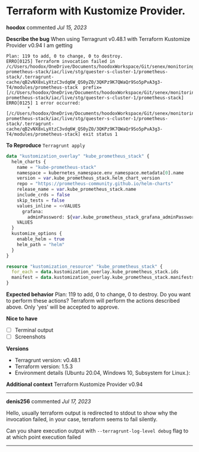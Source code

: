 # Terraform with Kustomize Provider.

**hoodox** commented *Jul 15, 2023*

**Describe the bug**
When using Terragrunt v0.48.1 with Terraform Kustomize Provider v0.94 I am getting 

```
Plan: 119 to add, 0 to change, 0 to destroy.
ERRO[0125] Terraform invocation failed in /c/Users/hoodox/OneDrive/Documents/hoodoxWorkspace/Git/senex/monitoring/kube-prometheus-stack/iac/live/stg/quester-s-cluster-1/prometheus-stack/.terragrunt-cache/qB2vNX8xLyXtzC3vdq6W_QS0yZ0/3QKPz9K7QWaQr9So5pPvA3g3-T4/modules/prometheus-stack  prefix=[/c/Users/hoodox/OneDrive/Documents/hoodoxWorkspace/Git/senex/monitoring/kube-prometheus-stack/iac/live/stg/quester-s-cluster-1/prometheus-stack]
ERRO[0125] 1 error occurred:
        * [/c/Users/hoodox/OneDrive/Documents/hoodoxWorkspace/Git/senex/monitoring/kube-prometheus-stack/iac/live/stg/quester-s-cluster-1/prometheus-stack/.terragrunt-cache/qB2vNX8xLyXtzC3vdq6W_QS0yZ0/3QKPz9K7QWaQr9So5pPvA3g3-T4/modules/prometheus-stack] exit status 1
```

**To Reproduce**
`Terragrunt apply`
```tf
data "kustomization_overlay" "kube_prometheus_stack" {
  helm_charts {
    name = "kube-prometheus-stack"
    namespace = kubernetes_namespace.env_namespace.metadata[0].name
    version = var.kube_prometheus_stack.helm_chart_version
    repo = "https://prometheus-community.github.io/helm-charts"
    release_name = var.kube_prometheus_stack.name
    include_crds = false
    skip_tests = false
    values_inline = <<VALUES
      grafana:
        adminPassword: ${var.kube_prometheus_stack_grafana_adminPassword}
    VALUES
  }
  kustomize_options {
    enable_helm = true
    helm_path = "helm"
  }
}

resource "kustomization_resource" "kube_prometheus_stack" {
  for_each = data.kustomization_overlay.kube_prometheus_stack.ids
  manifest = data.kustomization_overlay.kube_prometheus_stack.manifests[each.value]
}
```

**Expected behavior**
Plan: 119 to add, 0 to change, 0 to destroy.
Do you want to perform these actions?
  Terraform will perform the actions described above.
  Only 'yes' will be accepted to approve.

**Nice to have**
- [ ] Terminal output
- [ ] Screenshots

**Versions**
- Terragrunt version: v0.48.1
- Terraform version: 1.5.3
- Environment details (Ubuntu 20.04, Windows 10, Subsystem for Linux.):

**Additional context**
Terraform Kustomize Provider v0.94
<br />
***


**denis256** commented *Jul 17, 2023*

Hello,
usually terraform output is redirected to stdout to show why the invocation failed,
in your case, terraform seems to fail silently.

Can you share execution output with `--terragrunt-log-level debug` flag to at which point execution failed
***

